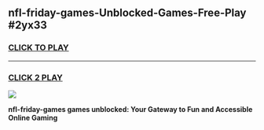 
## nfl-friday-games-Unblocked-Games-Free-Play #2yx33
<h3>
<a href="https://us.freeplayer.one?title=nfl-friday-games&ref=9M">CLICK TO PLAY</a></h3>
<hr>

<h3>
<a href="https://us.freeplayer.one?title=nfl-friday-games&ref=9M">CLICK 2 PLAY</a>
  
</h3>

<a href="https://us.freeplayer.one?title=nfl-friday-games&ref=9M"><img src="https://clearcache.store/games.png"></a>


**nfl-friday-games games unblocked: Your Gateway to Fun and Accessible Online Gaming**
